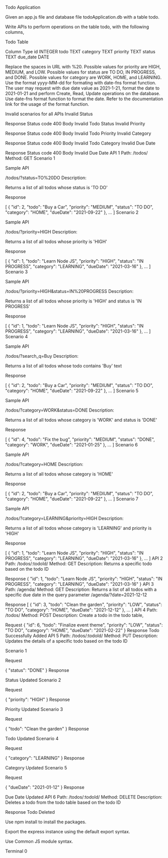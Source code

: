 Todo Application

Given an app.js file and database file todoApplication.db with a table todo.

Write APIs to perform operations on the table todo, with the following columns,

Todo Table

Column	Type
id	INTEGER
todo	TEXT
category	TEXT
priority	TEXT
status	TEXT
due_date	DATE

Replace the spaces in URL with %20.
Possible values for priority are HIGH, MEDIUM, and LOW.
Possible values for status are TO DO, IN PROGRESS, and DONE.
Possible values for category are WORK, HOME, and LEARNING.
Use the format yyyy-MM-dd for formating with date-fns format function.
The user may request with due date value as 2021-1-21, format the date to 2021-01-21 and perform Create, Read, Update operations on the database.
Use date-fns format function to format the date. Refer to the documentation link for the usage of the format function.

Invalid scenarios for all APIs
Invalid Status

Response
Status code
400
Body
Invalid Todo Status
Invalid Priority

Response
Status code
400
Body
Invalid Todo Priority
Invalid Category

Response
Status code
400
Body
Invalid Todo Category
Invalid Due Date

Response
Status code
400
Body
Invalid Due Date
API 1
Path: /todos/
Method: GET
Scenario 1

Sample API

/todos/?status=TO%20DO
Description:

Returns a list of all todos whose status is 'TO DO'

Response

[
  {
    "id": 2,
    "todo": "Buy a Car",
    "priority": "MEDIUM",
    "status": "TO DO",
    "category": "HOME",
    "dueDate": "2021-09-22"
  },
  ...
]
Scenario 2

Sample API

/todos/?priority=HIGH
Description:

Returns a list of all todos whose priority is 'HIGH'

Response

[
  {
    "id": 1,
    "todo": "Learn Node JS",
    "priority": "HIGH",
    "status": "IN PROGRESS",
    "category": "LEARNING",
    "dueDate": "2021-03-16"
  },
  ...
]
Scenario 3

Sample API

/todos/?priority=HIGH&status=IN%20PROGRESS
Description:

Returns a list of all todos whose priority is 'HIGH' and status is 'IN PROGRESS'

Response

[
  {
    "id": 1,
    "todo": "Learn Node JS",
    "priority": "HIGH",
    "status": "IN PROGRESS",
    "category": "LEARNING",
    "dueDate": "2021-03-16"
  },
  ...
]
Scenario 4

Sample API

/todos/?search_q=Buy
Description:

Returns a list of all todos whose todo contains 'Buy' text

Response

[
  {
    "id": 2,
    "todo": "Buy a Car",
    "priority": "MEDIUM",
    "status": "TO DO",
    "category": "HOME",
    "dueDate": "2021-09-22"
  },
  ...
]
Scenario 5

Sample API

/todos/?category=WORK&status=DONE
Description:

Returns a list of all todos whose category is 'WORK' and status is 'DONE'

Response

[
  {
    "id": 4,
    "todo": "Fix the bug",
    "priority": "MEDIUM",
    "status": "DONE",
    "category": "WORK",
    "dueDate": "2021-01-25"
  },
  ...
]
Scenario 6

Sample API

/todos/?category=HOME
Description:

Returns a list of all todos whose category is 'HOME'

Response

[
  {
    "id": 2,
    "todo": "Buy a Car",
    "priority": "MEDIUM",
    "status": "TO DO",
    "category": "HOME",
    "dueDate": "2021-09-22"
  },
  ...
]
Scenario 7

Sample API

/todos/?category=LEARNING&priority=HIGH
Description:

Returns a list of all todos whose category is 'LEARNING' and priority is 'HIGH'

Response

[
  {
    "id": 1,
    "todo": "Learn Node JS",
    "priority": "HIGH",
    "status": "IN PROGRESS",
    "category": "LEARNING",
    "dueDate": "2021-03-16"
  },
  ...
]
API 2
Path: /todos/:todoId/
Method: GET
Description:
Returns a specific todo based on the todo ID

Response
{
  "id": 1,
  "todo": "Learn Node JS",
  "priority": "HIGH",
  "status": "IN PROGRESS",
  "category": "LEARNING",
  "dueDate": "2021-03-16"
}
API 3
Path: /agenda/
Method: GET
Description:
Returns a list of all todos with a specific due date in the query parameter /agenda/?date=2021-12-12

Response
[
  {
    "id": 3,
    "todo": "Clean the garden",
    "priority": "LOW",
    "status": "TO DO",
    "category": "HOME",
    "dueDate": "2021-12-12"
  },
  ...
]
API 4
Path: /todos/
Method: POST
Description:
Create a todo in the todo table,

Request
{
  "id": 6,
  "todo": "Finalize event theme",
  "priority": "LOW",
  "status": "TO DO",
  "category": "HOME",
  "dueDate": "2021-02-22"
}
Response
Todo Successfully Added
API 5
Path: /todos/:todoId/
Method: PUT
Description:
Updates the details of a specific todo based on the todo ID

Scenario 1

Request

{
  "status": "DONE"
}
Response

Status Updated
Scenario 2

Request

{
  "priority": "HIGH"
}
Response

Priority Updated
Scenario 3

Request

{
  "todo": "Clean the garden"
}
Response

Todo Updated
Scenario 4

Request

{
  "category": "LEARNING"
}
Response

Category Updated
Scenario 5

Request

{
  "dueDate": "2021-01-12"
}
Response

Due Date Updated
API 6
Path: /todos/:todoId/
Method: DELETE
Description:
Deletes a todo from the todo table based on the todo ID

Response
Todo Deleted

Use npm install to install the packages.

Export the express instance using the default export syntax.

Use Common JS module syntax.

Terminal   0


